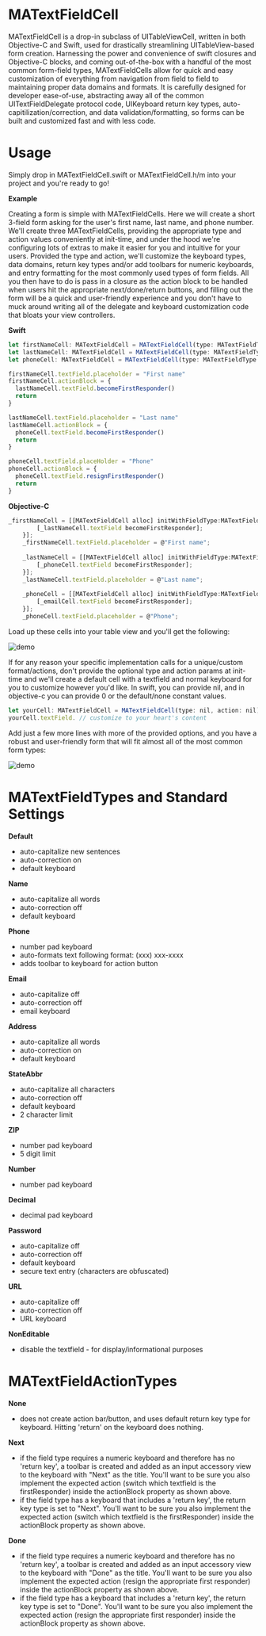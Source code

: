 MATextFieldCell
==================

MATextFieldCell is a drop-in subclass of UITableViewCell, written in both Objective-C and Swift, used for drastically streamlining UITableView-based form creation. Harnessing the power and convenience of swift closures and Objective-C blocks, and coming out-of-the-box with a handful of the most common form-field types, MATextFieldCells allow for quick and easy customization of everything from navigation from field to field to maintaining proper data domains and formats. It is carefully designed for developer ease-of-use, abstracting away all of the common UITextFieldDelegate protocol code, UIKeyboard return key types, auto-capitilization/correction, and data validation/formatting, so forms can be built and customized fast and with less code.


Usage
=====

Simply drop in MATextFieldCell.swift or MATextFieldCell.h/m into your project and you're ready to go!

**Example**

Creating a form is simple with MATextFieldCells. Here we will create a short 3-field form asking for the user's first name, last name, and phone number. We'll create three MATextFieldCells, providing the appropriate type and action values conveniently at init-time, and under the hood we're configuring lots of extras to make it easier for you and intuitive for your users. Provided the type and action, we'll customize the keyboard types, data domains, return key types and/or add toolbars for numeric keyboards, and entry formatting for the most commonly used types of form fields. All you then have to do is pass in a closure as the action block to be handled when users hit the appropriate next/done/return buttons, and filling out the form will be a quick and user-friendly experience and you don't have to muck around writing all of the delegate and keyboard customization code that bloats your view controllers.

**Swift**

```js
let firstNameCell: MATextFieldCell = MATextFieldCell(type: MATextFieldType.Name, action: MATextFieldActionType.Next)
let lastNameCell: MATextFieldCell = MATextFieldCell(type: MATextFieldType.Name, action: MATextFieldActionType.Next)
let phoneCell: MATextFieldCell = MATextFieldCell(type: MATextFieldType.Phone, action: MATextFieldActionType.Done)

firstNameCell.textField.placeholder = "First name"
firstNameCell.actionBlock = {
  lastNameCell.textField.becomeFirstResponder()
  return
}

lastNameCell.textField.placeholder = "Last name"
lastNameCell.actionBlock = {
  phoneCell.textField.becomeFirstResponder()
  return
}

phoneCell.textField.placeHolder = "Phone"
phoneCell.actionBlock = {
  phoneCell.textField.resignFirstResponder()
  return
}
```

**Objective-C**

```js
_firstNameCell = [[MATextFieldCell alloc] initWithFieldType:MATextFieldTypeName action:MATextFieldActionTypeNext actionHandler:^{
        [_lastNameCell.textField becomeFirstResponder];
    }];
    _firstNameCell.textField.placeholder = @"First name";
    
    _lastNameCell = [[MATextFieldCell alloc] initWithFieldType:MATextFieldTypeName action:MATextFieldActionTypeNext actionHandler:^{
        [_phoneCell.textField becomeFirstResponder];
    }];
    _lastNameCell.textField.placeholder = @"Last name";
    
    _phoneCell = [[MATextFieldCell alloc] initWithFieldType:MATextFieldTypePhone action:MATextFieldActionTypeNext actionHandler:^{
        [_emailCell.textField becomeFirstResponder];
    }];
    _phoneCell.textField.placeholder = @"Phone";
```

Load up these cells into your table view and you'll get the following:

![demo](Screenshots/demo.gif)


If for any reason your specific implementation calls for a unique/custom format/actions, don't provide the optional type and action params at init-time and we'll create a default cell with a textfield and normal keyboard for you to customize however you'd like. In swift, you can provide nil, and in objective-c you can provide 0 or the default/none constant values.

```js
let yourCell: MATextFieldCell = MATextFieldCell(type: nil, action: nil)
yourCell.textField. // customize to your heart's content
```


Add just a few more lines with more of the provided options, and you have a robust and user-friendly form that will fit almost all of the most common form types:

![demo](Screenshots/full_demo.gif)



MATextFieldTypes and Standard Settings
=====

**Default**
  - auto-capitalize new sentences
  - auto-correction on
  - default keyboard
  
**Name**
  - auto-capitalize all words
  - auto-correction off
  - default keyboard
  
**Phone**
  - number pad keyboard
  - auto-formats text following format: (xxx) xxx-xxxx
  - adds toolbar to keyboard for action button
  
**Email**
  - auto-capitalize off
  - auto-correction off
  - email keyboard
  
**Address**
  - auto-capitalize all words
  - auto-correction on
  - default keyboard
  
**StateAbbr**
  - auto-capitalize all characters
  - auto-correction off
  - default keyboard
  - 2 character limit
  
**ZIP**
  - number pad keyboard
  - 5 digit limit
  
**Number**
  - number pad keyboard
  
**Decimal**
  - decimal pad keyboard

**Password**
  - auto-capitalize off
  - auto-correction off
  - default keyboard
  - secure text entry (characters are obfuscated)
  
**URL**
  - auto-capitalize off
  - auto-correction off
  - URL keyboard

**NonEditable**
  - disable the textfield - for display/informational purposes

MATextFieldActionTypes
=====

**None**
  - does not create action bar/button, and uses default return key type for keyboard. Hitting 'return' on the keyboard does nothing.
  
**Next**
  - if the field type requires a numeric keyboard and therefore has no 'return key', a toolbar is created and added as an input accessory view to the keyboard with "Next" as the title. You'll want to be sure you also implement the expected action (switch which textfield is the firstResponder) inside the actionBlock property as shown above.
  - if the field type has a keyboard that includes a 'return key', the return key type is set to "Next". You'll want to be sure you also implement the expected action (switch which textfield is the firstResponder) inside the actionBlock property as shown above.

**Done**
  - if the field type requires a numeric keyboard and therefore has no 'return key', a toolbar is created and added as an input accessory view to the keyboard with "Done" as the title. You'll want to be sure you also implement the expected action (resign the appropriate first responder) inside the actionBlock property as shown above.
  - if the field type has a keyboard that includes a 'return key', the return key type is set to "Done". You'll want to be sure you also implement the expected action (resign the appropriate first responder) inside the actionBlock property as shown above.
